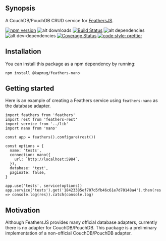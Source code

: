 ## Synopsis

A CouchDB/PouchDB CRUD service for [FeathersJS](https://github.com/feathersjs/feathers).

[![npm version](https://badge.fury.io/js/%40kapmug%2Ffeathers-nano.svg)](https://badge.fury.io/js/%40kapmug%2Ffeathers-nano) ![alt downloads](https://img.shields.io/npm/dm/feathers-nano.svg?style=flat-square) [![Build Status](https://travis-ci.org/KapMug/feathers-nano.svg?branch=master)](https://travis-ci.org/KapMug/feathers-nano) ![alt dependencies](https://david-dm.org/KapMug/feathers-nano.svg) ![alt dev-dependencies](https://david-dm.org/KapMug/feathers-nano/dev-status.svg) [![Coverage Status](https://coveralls.io/repos/github/KapMug/feathers-nano/badge.svg)](https://coveralls.io/github/KapMug/feathers-nano)
[![code style: prettier](https://img.shields.io/badge/code_style-prettier-ff69b4.svg?style=flat-square)](https://github.com/prettier/prettier)

## Installation

You can install this package as a npm dependency by running:

```
npm install @kapmug/feathers-nano
```


## Getting started

Here is an example of creating a Feathers service using `feathers-nano` as the database adapter.

```
import feathers from 'feathers'
import rest from 'feathers-rest'
import service from '../lib'
import nano from 'nano'

const app = feathers().configure(rest())

const options = {
  name: 'tests',
  connection: nano({
    url: `http://localhost:5984`,
  }),
  database: 'test',
  paginate: false,
}

app.use('tests', service(options))
app.service('tests').get('18423385ef707d5fb46c61e7d70148a4').then(res => console.log(res)).catch(console.log)
```

## Motivation

Although FeathersJS provides many official database adapters, currently there is no adapter for CouchDB/PouchDB. This package is a preliminary implementation of a non-official CouchDB/PouchDB adapter.
